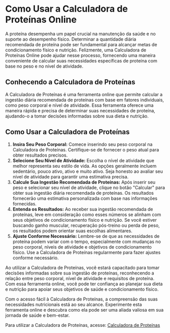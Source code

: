 Como Usar a Calculadora de Proteínas Online
===========================================

A proteína desempenha um papel crucial na manutenção da saúde e no suporte ao desempenho físico. Determinar a quantidade diária recomendada de proteína pode ser fundamental para alcançar metas de condicionamento físico e nutrição. Felizmente, uma Calculadora de Proteínas Online pode ajudar nesse processo, fornecendo uma maneira conveniente de calcular suas necessidades específicas de proteína com base no peso e no nível de atividade.

Conhecendo a Calculadora de Proteínas
-------------------------------------

A Calculadora de Proteínas é uma ferramenta online que permite calcular a ingestão diária recomendada de proteínas com base em fatores individuais, como peso corporal e nível de atividade. Essa ferramenta oferece uma maneira rápida e precisa de determinar suas necessidades de proteína, ajudando-o a tomar decisões informadas sobre sua dieta e nutrição.

Como Usar a Calculadora de Proteínas
------------------------------------

1. **Insira Seu Peso Corporal:** Comece inserindo seu peso corporal na Calculadora de Proteínas. Certifique-se de fornecer o peso atual para obter resultados precisos.
2. **Selecione Seu Nível de Atividade:** Escolha o nível de atividade que melhor representa seu estilo de vida. As opções geralmente incluem sedentário, pouco ativo, ativo e muito ativo. Seja honesto ao avaliar seu nível de atividade para garantir uma estimativa precisa.
3. **Calcule Sua Ingestão Recomendada de Proteínas:** Após inserir seu peso e selecionar seu nível de atividade, clique no botão "Calcular" para obter sua ingestão diária recomendada de proteínas. Os resultados fornecerão uma estimativa personalizada com base nas informações fornecidas.
4. **Entenda os Resultados:** Ao receber sua ingestão recomendada de proteínas, leve em consideração como esses números se alinham com seus objetivos de condicionamento físico e nutrição. Se você estiver buscando ganho muscular, recuperação pós-treino ou perda de peso, os resultados podem orientar suas escolhas alimentares.
5. **Ajuste Conforme Necessário:** Lembre-se de que as necessidades de proteína podem variar com o tempo, especialmente com mudanças no peso corporal, níveis de atividade e objetivos de condicionamento físico. Use a Calculadora de Proteínas regularmente para fazer ajustes conforme necessário.

Ao utilizar a Calculadora de Proteínas, você estará capacitado para tomar decisões informadas sobre sua ingestão de proteínas, reconhecendo a relação entre peso corporal, nível de atividade e requisitos de proteína. Com essa ferramenta online, você pode ter confiança ao planejar sua dieta e nutrição para apoiar seus objetivos de saúde e condicionamento físico.

Com o acesso fácil à Calculadora de Proteínas, a compreensão das suas necessidades nutricionais está ao seu alcance. Experimente esta ferramenta online e descubra como ela pode ser uma aliada valiosa em sua jornada de saúde e bem-estar.

Para utilizar a Calculadora de Proteínas, acesse: [Calculadora de Proteínas](https://www.onlinecalculatorsfree.com/pt/fitness/protein-calculator.html)